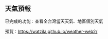 天氣預報
-----------------------------------------------

已完成的功能：查看全台灣當天天氣、地區個別天氣

預覽：https://watzila.github.io/weather-web2/
